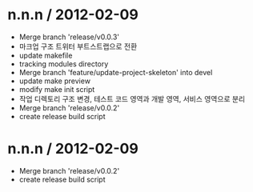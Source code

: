 
n.n.n / 2012-02-09 
==================

  * Merge branch 'release/v0.0.3'
  * 마크업 구조 트위터 부트스트랩으로 전환
  * update makefile
  * tracking modules directory
  * Merge branch 'feature/update-project-skeleton' into devel
  * update make preview
  * modify make init script
  * 작업 디렉토리 구조 변경, 테스트 코드 영역과 개발 영역, 서비스 영역으로 분리
  * Merge branch 'release/v0.0.2'
  * create release build script

n.n.n / 2012-02-09 
==================

  * Merge branch 'release/v0.0.2'
  * create release build script
